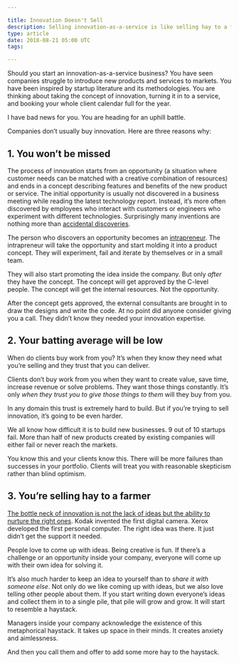 ```yaml
---

title: Innovation Doesn't Sell
description: Selling innovation-as-a-service is like selling hay to a farmer
type: article
date: 2018-08-21 05:00 UTC
tags:

---
```


Should you start an innovation-as-a-service business? You have seen companies struggle to introduce new products and services to markets. You have been inspired by startup literature and its methodologies. You are thinking about taking the concept of innovation, turning it in to a service, and booking your whole client calendar full for the year.

I have bad news for you. You are heading for an uphill battle.

Companies don’t usually buy innovation. Here are three reasons why:

## 1. You won’t be missed

The process of innovation starts from an opportunity (a situation where customer needs can be matched with a creative combination of resources) and ends in a concept describing features and benefits of the new product or service. The initial opportunity is usually not discovered in a business meeting while reading the latest technology report. Instead, it’s more often discovered by employees who interact with customers or engineers who experiment with different technologies. Surprisingly many inventions are nothing more than [accidental discoveries](https://www.nytimes.com/2016/01/03/opinion/how-to-cultivate-the-art-of-serendipity.html).

The person who discovers an opportunity becomes an [intrapreneur](https://en.wikipedia.org/wiki/Intrapreneurship). The intrapreneur will take the opportunity and start molding it into a product concept. They will experiment, fail and iterate by themselves or in a small team.

They will also start promoting the idea inside the company. But only *after* they have the concept. The concept will get approved by the C-level people. The concept will get the internal resources. Not the opportunity.

After the concept gets approved, the external consultants are brought in to draw the designs and write the code. At no point did anyone consider giving you a call. They didn’t know they needed your innovation expertise.

## 2. Your batting average will be low

When do clients buy work from you? It’s when they know they need what you’re selling and they trust that you can deliver.

Clients don’t buy work from you when they want to create value, save time, increase revenue or solve problems. They want those things constantly. It’s only *when they trust you to give those things to them* will they buy from you.

In any domain this trust is extremely hard to build. But if you’re trying to sell innovation, it’s going to be even harder.

We all know how difficult it is to build new businesses. 9 out of 10 startups fail. More than half of new products created by existing companies will either fail or never reach the markets.

You know this and your clients know this. There will be more failures than successes in your portfolio. Clients will treat you with reasonable skepticism rather than blind optimism.

## 3. You’re selling hay to a farmer

[The bottle neck of innovation is not the lack of ideas but the ability to nurture the right ones](https://hbr.org/2013/07/innovation-isnt-an-idea-proble). Kodak invented the first digital camera. Xerox developed the first personal computer. The right idea was there. It just didn’t get the support it needed.

People love to come up with ideas. Being creative is fun.  If there’s a challenge or an opportunity inside your company, everyone will come up with their own idea for solving it.

It’s also much harder to keep an idea to yourself than to *share it with someone else*. Not only do we like coming up with ideas, but we also love telling other people about them. If you start writing down everyone’s ideas and collect them in to a single pile, that pile will grow and grow. It will start to resemble a haystack.

Managers inside your company acknowledge the existence of this metaphorical haystack. It takes up space in their minds. It creates anxiety and aimlessness.

And then you call them and offer to add some more hay to the haystack.

